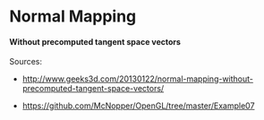 # Normal Mapping 
#### Without precomputed tangent space vectors

Sources:

- http://www.geeks3d.com/20130122/normal-mapping-without-precomputed-tangent-space-vectors/

- https://github.com/McNopper/OpenGL/tree/master/Example07


